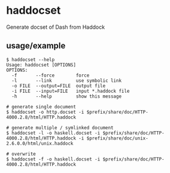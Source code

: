 haddocset
=========

Generate docset of Dash from Haddock

usage/example
----

    $ haddocset --help
    Usage: haddocset [OPTIONS]
    OPTIONS:
      -f       --force        force
      -l       --link         use symbolic link
      -o FILE  --output=FILE  output file
      -i FILE  --input=FILE   input *.haddock file
      -h       --help         show this message

    # generate single document
    $ haddocset -o http.docset -i $prefix/share/doc/HTTP-4000.2.8/html/HTTP.haddock
    
    # generate multiple / symlinked document
    $ haddocset -l -o haskell.docset -i $prefix/share/doc/HTTP-4000.2.8/html/HTTP.haddock -i $prefix/share/doc/unix-2.6.0.0/html/unix.haddock
   
    # overwrite
    $ haddocset -f -o haskell.docset -i $prefix/share/doc/HTTP-4000.2.8/html/HTTP.haddock
